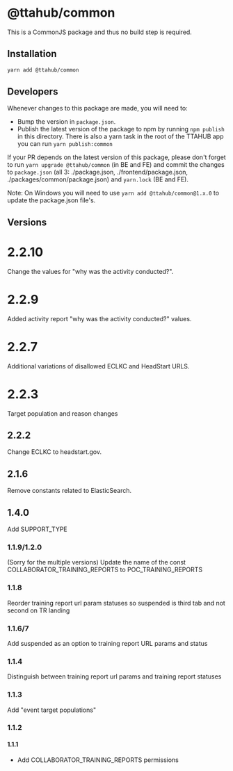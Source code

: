 # @ttahub/common

This is a CommonJS package and thus no build step is required.

## Installation

```bash
yarn add @ttahub/common
```

## Developers

Whenever changes to this package are made, you will need to:

- Bump the version in `package.json`.
- Publish the latest version of the package to npm by running `npm publish` in this directory. There is also a yarn task in the root of the TTAHUB app you can run ```yarn publish:common```

If your PR depends on the latest version of this package, please don't forget to run `yarn upgrade @ttahub/common` (in BE and FE) and commit the changes to `package.json` (all 3: ./package.json, ./frontend/package.json, ./packages/common/package.json) and `yarn.lock` (BE and FE).

Note: On Windows you will need to use `yarn add @ttahub/common@1.x.0` to update the package.json file's.

## Versions

# 2.2.10
Change the values for "why was the activity conducted?".

# 2.2.9
Added activity report "why was the activity conducted?" values.

# 2.2.7
Additional variations of disallowed ECLKC and HeadStart URLS.

# 2.2.3
Target population and reason changes

## 2.2.2

Change ECLKC to headstart.gov.

## 2.1.6

Remove constants related to ElasticSearch.

## 1.4.0
Add SUPPORT_TYPE

### 1.1.9/1.2.0
(Sorry for the multiple versions) Update the name of the const COLLABORATOR_TRAINING_REPORTS to POC_TRAINING_REPORTS

### 1.1.8
Reorder training report url param statuses so suspended is third tab and not second on TR landing

### 1.1.6/7
Add suspended as an option to training report URL params and status

### 1.1.4
Distinguish between training report url params and training report statuses

### 1.1.3
Add "event target populations"

###  1.1.2
#### 1.1.1
- Add COLLABORATOR_TRAINING_REPORTS permissions



